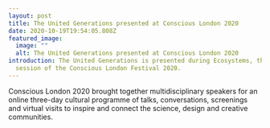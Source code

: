 ```yaml
---
layout: post
title: The United Generations presented at Conscious London 2020
date: 2020-10-19T19:54:05.808Z
featured_image:
  image: ""
  alt: The United Generations presented at Conscious London 2020
introduction: The United Generations is presented during Ecosystems, the third
  session of the Conscious London Festival 2020.
---
```

Conscious London 2020 brought together multidisciplinary speakers for an online three-day cultural programme of talks, conversations, screenings and virtual visits to inspire and connect the science, design and creative communities.